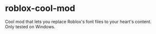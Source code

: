 # roblox-cool-mod
Cool mod that lets you replace Roblox's font files to your heart's content. Only tested on Windows.
